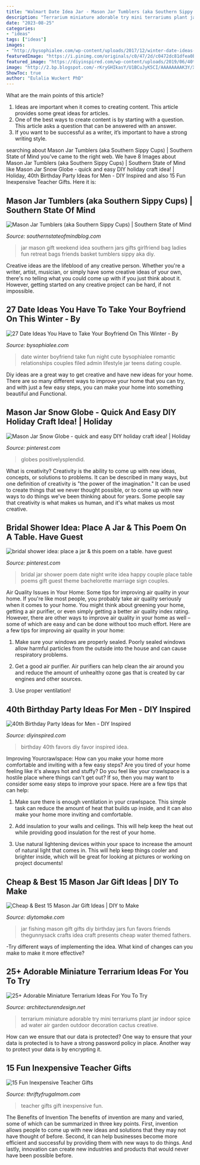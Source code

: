 ```yaml
---
title: "Walmart Date Idea Jar - Mason Jar Tumblers (aka Southern Sippy Cups)"
description: "Terrarium miniature adorable try mini terrariums plant jar indoor spice ad water air garden outdoor decoration cactus creative"
date: "2023-08-25"
categories:
- "ideas"
tags: ["ideas"]
images:
- "http://bysophialee.com/wp-content/uploads/2017/12/winter-date-ideas-romantic-683x1024.png"
featuredImage: "https://i.pinimg.com/originals/c0/47/2d/c0472dc81dfea0b7ecb5067771e263a0.jpg"
featured_image: "https://diyinspired.com/wp-content/uploads/2019/06/40th-Birthday-Party-Ideas-for-Men.jpg"
image: "http://2.bp.blogspot.com/-rKryGHIkasY/U1BCuJyK5CI/AAAAAAAAK3Y/Xveal_JIqj4/s1600/Girls-Weekend-Gift-in-A-Jar-Idea+named.jpg"
ShowToc: true
author: "Eulalia Wuckert PhD"
---
```



What are the main points of this article?
1. Ideas are important when it comes to creating content. This article provides some great ideas for articles.
2. One of the best ways to create content is by starting with a question. This article asks a question that can be answered with an answer.
3. If you want to be successful as a writer, it’s important to have a strong writing style.

	

		
searching about Mason Jar Tumblers (aka Southern Sippy Cups) | Southern State of Mind you've came to the right web. We have 8 Images about Mason Jar Tumblers (aka Southern Sippy Cups) | Southern State of Mind like Mason Jar Snow Globe - quick and easy DIY holiday craft idea! | Holiday, 40th Birthday Party Ideas for Men - DIY Inspired and also 15 Fun Inexpensive Teacher Gifts. Here it is:
		
    
## Mason Jar Tumblers (aka Southern Sippy Cups) | Southern State Of Mind

<img loading=lazy src="http://2.bp.blogspot.com/-rKryGHIkasY/U1BCuJyK5CI/AAAAAAAAK3Y/Xveal_JIqj4/s1600/Girls-Weekend-Gift-in-A-Jar-Idea+named.jpg" onerror="this.onerror=null;this.src='https://tse4.mm.bing.net/th?id=OIP.DMTkyd1uFfa03nktTEzMaQHaLH&amp;pid=15.1';" alt="Mason Jar Tumblers (aka Southern Sippy Cups) | Southern State of Mind">

_Source: southernstateofmindblog.com_

>jar mason gift weekend idea southern jars gifts girlfriend bag ladies fun retreat bags friends basket tumblers sippy aka diy. 

	

Creative ideas are the lifeblood of any creative person. Whether you're a writer, artist, musician, or simply have some creative ideas of your own, there's no telling what you could come up with if you just think about it. However, getting started on any creative project can be hard, if not impossible.

    
## 27 Date Ideas You Have To Take Your Boyfriend On This Winter - By

<img loading=lazy src="http://bysophialee.com/wp-content/uploads/2017/12/winter-date-ideas-romantic-683x1024.png" onerror="this.onerror=null;this.src='https://tse3.mm.bing.net/th?id=OIP.YK__Opq6mJK-Eb4ERWFEHQHaLG&amp;pid=15.1';" alt="27 Date Ideas You Have to Take Your Boyfriend On This Winter - By">

_Source: bysophialee.com_

>date winter boyfriend take fun night cute bysophialee romantic relationships couples filed admin lifestyle jar teens dating couple. 

	

Diy ideas are a great way to get creative and have new ideas for your home. There are so many different ways to improve your home that you can try, and with just a few easy steps, you can make your home into something beautiful and Functional.

    
## Mason Jar Snow Globe - Quick And Easy DIY Holiday Craft Idea! | Holiday

<img loading=lazy src="https://i.pinimg.com/originals/c0/47/2d/c0472dc81dfea0b7ecb5067771e263a0.jpg" onerror="this.onerror=null;this.src='https://tse2.mm.bing.net/th?id=OIP.Y_8aYxriMn8CYc-a929kCgHaKX&amp;pid=15.1';" alt="Mason Jar Snow Globe - quick and easy DIY holiday craft idea! | Holiday">

_Source: pinterest.com_

>globes positivelysplendid. 

	

What is creativity?
Creativity is the ability to come up with new ideas, concepts, or solutions to problems. It can be described in many ways, but one definition of creativity is "the power of the imagination." It can be used to create things that we never thought possible, or to come up with new ways to do things we've been thinking about for years. Some people say that creativity is what makes us human, and it's what makes us most creative.

    
## Bridal Shower Idea: Place A Jar &amp; This Poem On A Table. Have Guest

<img loading=lazy src="https://s-media-cache-ak0.pinimg.com/736x/61/56/b5/6156b510c7b0e1a9f99e8da9dc4fb8ae.jpg" onerror="this.onerror=null;this.src='https://tse2.mm.bing.net/th?id=OIP.Humc0g7pNJpuPs5Vy9KHXQHaJn&amp;pid=15.1';" alt="bridal shower idea: place a jar &amp; this poem on a table. have guest">

_Source: pinterest.com_

>bridal jar shower poem date night write idea happy couple place table poems gift guest theme bachelorette marriage sign couples. 

	

Air Quality Issues in Your Home: Some tips for improving air quality in your home.
If you're like most people, you probably take air quality seriously when it comes to your home. You might think about greening your home, getting a air purifier, or even simply getting a better air quality index rating. However, there are other ways to improve air quality in your home as well – some of which are easy and can be done without too much effort. Here are a few tips for improving air quality in your home: 
1) Make sure your windows are properly sealed. Poorly sealed windows allow harmful particles from the outside into the house and can cause respiratory problems.

2) Get a good air purifier. Air purifiers can help clean the air around you and reduce the amount of unhealthy ozone gas that is created by car engines and other sources.

3) Use proper ventilation!

    
## 40th Birthday Party Ideas For Men - DIY Inspired

<img loading=lazy src="https://diyinspired.com/wp-content/uploads/2019/06/40th-Birthday-Party-Ideas-for-Men.jpg" onerror="this.onerror=null;this.src='https://tse1.mm.bing.net/th?id=OIP.fWFwtNkTLtT7XgLL00WNNQHaJ3&amp;pid=15.1';" alt="40th Birthday Party Ideas for Men - DIY Inspired">

_Source: diyinspired.com_

>birthday 40th favors diy favor inspired idea. 

	

Improving Yourcrawlspace: How can you make your home more comfortable and inviting with a few easy steps?
Are you tired of your home feeling like it's always hot and stuffy? Do you feel like your crawlspace is a hostile place where things can't get out? If so, then you may want to consider some easy steps to improve your space. Here are a few tips that can help:
1. Make sure there is enough ventilation in your crawlspace. This simple task can reduce the amount of heat that builds up inside, and it can also make your home more inviting and comfortable.

2. Add insulation to your walls and ceilings. This will help keep the heat out while providing good insulation for the rest of your home.

3. Use natural lightening devices within your space to increase the amount of natural light that comes in. This will help keep things cooler and brighter inside, which will be great for looking at pictures or working on project documents!

    
## Cheap &amp; Best 15 Mason Jar Gift Ideas | DIY To Make

<img loading=lazy src="http://www.diytomake.com/wp-content/uploads/2017/02/Go-Fishing-Mason-Jar-Gift.jpg" onerror="this.onerror=null;this.src='https://tse2.mm.bing.net/th?id=OIP.zpWgx9cegrULtJFphzjBLQHaK1&amp;pid=15.1';" alt="Cheap &amp; Best 15 Mason Jar Gift Ideas | DIY to Make">

_Source: diytomake.com_

>jar fishing mason gift gifts diy birthday jars fun favors friends thegunnysack crafts idea craft presents cheap water themed fathers. 

	

-Try different ways of implementing the idea. What kind of changes can you make to make it more effective? 

    
## 25+ Adorable Miniature Terrarium Ideas For You To Try

<img loading=lazy src="http://cdn.architecturendesign.net/wp-content/uploads/2015/11/AD-Adorable-Miniature-Terrarium-Ideas-For-You-To-Try-06.jpg" onerror="this.onerror=null;this.src='https://tse2.mm.bing.net/th?id=OIP.pZ3HsCv7hsVcQ22IX32bMQHaMR&amp;pid=15.1';" alt="25+ Adorable Miniature Terrarium Ideas For You To Try">

_Source: architecturendesign.net_

>terrarium miniature adorable try mini terrariums plant jar indoor spice ad water air garden outdoor decoration cactus creative. 

	

How can we ensure that our data is protected?
One way to ensure that your data is protected is to have a strong password policy in place. Another way to protect your data is by encrypting it.

    
## 15 Fun Inexpensive Teacher Gifts

<img loading=lazy src="https://www.thriftyfrugalmom.com/wp-content/uploads/2014/05/Inexpensive-Teacher-Gift-Idea-Sharpie-680x1024.jpg" onerror="this.onerror=null;this.src='https://tse4.mm.bing.net/th?id=OIP.RBGUUP4GibU3HfAu-vqu0wHaLJ&amp;pid=15.1';" alt="15 Fun Inexpensive Teacher Gifts">

_Source: thriftyfrugalmom.com_

>teacher gifts gift inexpensive fun. 

	

The Benefits of Invention
The benefits of invention are many and varied, some of which can be summarized in three key points. First, invention allows people to come up with new ideas and solutions that they may not have thought of before. Second, it can help businesses become more efficient and successful by providing them with new ways to do things. And lastly, innovation can create new industries and products that would never have been possible before.

